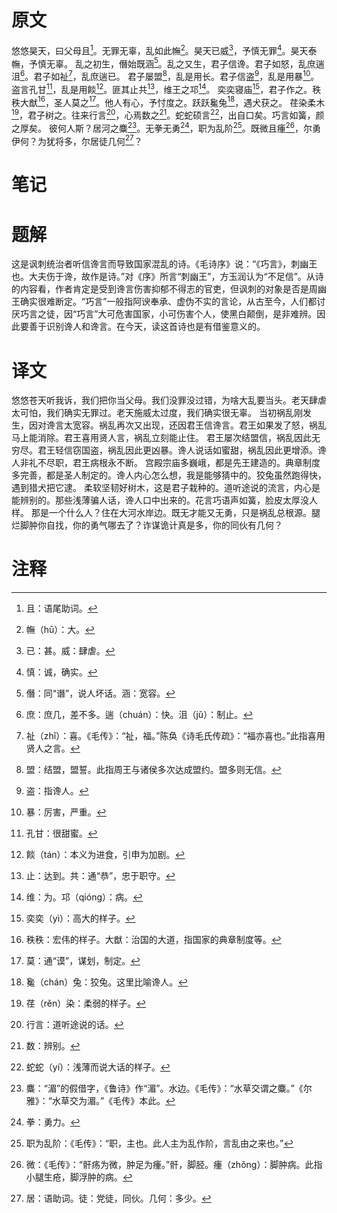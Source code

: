 # 原文
悠悠昊天，曰父母且[^1]。无罪无辜，乱如此幠[^2]。昊天已威[^3]，予慎无罪[^4]。昊天泰幠，予慎无辜。
乱之初生，僭始既涵[^5]。乱之又生，君子信谗。君子如怒，乱庶遄沮[^6]。君子如祉[^7]，乱庶遄已。
君子屡盟[^8]，乱是用长。君子信盗[^9]，乱是用暴[^10]。盗言孔甘[^11]，乱是用餤[^12]。匪其止共[^13]，维王之邛[^14]。
奕奕寝庙[^15]，君子作之。秩秩大猷[^16]，圣人莫之[^17]。他人有心，予忖度之。跃跃毚兔[^18]，遇犬获之。
荏染柔木[^19]，君子树之。往来行言[^20]，心焉数之[^21]。蛇蛇硕言[^22]，出自口矣。巧言如簧，颜之厚矣。
彼何人斯？居河之麋[^23]。无拳无勇[^24]，职为乱阶[^25]。既微且瘇[^26]，尔勇伊何？为犹将多，尔居徒几何[^27]？
# 笔记

# 题解
这是讽刺统治者听信谗言而导致国家混乱的诗。《毛诗序》说：“《巧言》，刺幽王也。大夫伤于谗，故作是诗。”对《序》所言“刺幽王”，方玉润认为“不足信”。从诗的内容看，作者肯定是受到谗言伤害抑郁不得志的官吏，但讽刺的对象是否是周幽王确实很难断定。“巧言”一般指阿谀奉承、虚伪不实的言论，从古至今，人们都讨厌巧言之徒，因“巧言”大可危害国家，小可伤害个人，使黑白颠倒，是非难辨。因此要善于识别谗人和谗言。在今天，读这首诗也是有借鉴意义的。
# 译文
悠悠苍天听我诉，我们把你当父母。我们没罪没过错，为啥大乱要当头。老天肆虐太可怕，我们确实无罪过。老天施威太过度，我们确实很无辜。
当初祸乱刚发生，因对谗言太宽容。祸乱再次又出现，还因君王信谗言。君王如果发了怒，祸乱马上能消除。君王喜用贤人言，祸乱立刻能止住。
君王屡次结盟信，祸乱因此无穷尽。君王轻信窃国盗，祸乱因此更凶暴。谗人说话如蜜甜，祸乱因此更增添。谗人非礼不尽职，君王病根永不断。
宫殿宗庙多巍峨，都是先王建造的。典章制度多完善，都是圣人制定的。谗人内心怎么想，我是能够猜中的。狡兔虽然跑得快，遇到猎犬把它逮。
柔软坚韧好树木，这是君子栽种的。道听途说的流言，内心是能辨别的。那些浅薄骗人话，谗人口中出来的。花言巧语声如簧，脸皮太厚没人样。
那是一个什么人？住在大河水岸边。既无才能又无勇，只是祸乱总根源。腿烂脚肿你自找，你的勇气哪去了？诈谋诡计真是多，你的同伙有几何？
# 注释

[^1]: 且：语尾助词。
[^2]: 幠（hū）：大。
[^3]: 已：甚。威：肆虐。
[^4]: 慎：诚，确实。
[^5]: 僭：同“谮”，说人坏话。涵：宽容。
[^6]: 庶：庶几，差不多。遄（chuán）：快。沮（jǔ）：制止。
[^7]: 祉（zhǐ）：喜。《毛传》：“祉，福。”陈奂《诗毛氏传疏》：“福亦喜也。”此指喜用贤人之言。
[^8]: 盟：结盟，盟誓。此指周王与诸侯多次达成盟约。盟多则无信。
[^9]: 盗：指谗人。
[^10]: 暴：厉害，严重。
[^11]: 孔甘：很甜蜜。
[^12]: 餤（tán）：本义为进食，引申为加剧。
[^13]: 止：达到。共：通“恭”，忠于职守。
[^14]: 维：为。邛（qióng）：病。
[^15]: 奕奕（yì）：高大的样子。
[^16]: 秩秩：宏伟的样子。大猷：治国的大道，指国家的典章制度等。
[^17]: 莫：通“谟”，谋划，制定。
[^18]: 毚（chán）兔：狡兔。这里比喻谗人。
[^19]: 荏（rěn）染：柔弱的样子。
[^20]: 行言：道听途说的话。
[^21]: 数：辨别。
[^22]: 蛇蛇（yí）：浅薄而说大话的样子。
[^23]: 麋：“湄”的假借字，《鲁诗》作“湄”。水边。《毛传》：“水草交谓之麋。”《尔雅》：“水草交为湄。”《毛传》本此。
[^24]: 拳：勇力。
[^25]: 职为乱阶：《毛传》：“职，主也。此人主为乱作阶，言乱由之来也。”
[^26]: 微：《毛传》：“骭疡为微，肿足为瘇。”骭，脚胫。瘇（zhǒng）：脚肿病。此指小腿生疮，脚浮肿的病。
[^27]: 居：语助词。徒：党徒，同伙。几何：多少。